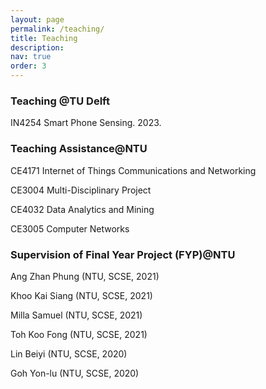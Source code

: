```yaml
---
layout: page
permalink: /teaching/
title: Teaching
description: 
nav: true
order: 3
---
```


### Teaching @TU Delft

IN4254 Smart Phone Sensing. 2023.

### Teaching Assistance@NTU


CE4171 Internet of Things Communications and Networking

CE3004 Multi-Disciplinary Project

CE4032 Data Analytics and Mining

CE3005 Computer Networks

### Supervision of Final Year Project (FYP)@NTU

Ang Zhan Phung (NTU, SCSE, 2021)

Khoo Kai Siang (NTU, SCSE, 2021)

Milla Samuel (NTU, SCSE, 2021)

Toh Koo Fong (NTU, SCSE, 2021)

Lin Beiyi  (NTU, SCSE, 2020)

Goh Yon-lu  (NTU, SCSE, 2020)
